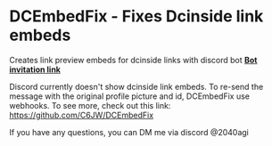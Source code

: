 # DCEmbedFix - Fixes Dcinside link embeds
Creates link preview embeds for dcinside links with discord bot
[**Bot invitation link**](https://discord.com/oauth2/authorize?client_id=1301836945017667624)

Discord currently doesn't show dcinside link embeds.
To re-send the message with the original profile picture and id, DCEmbedFix use webhooks.
To see more, check out this link: https://github.com/C6JW/DCEmbedFix

If you have any questions, you can DM me via discord @2040agi
